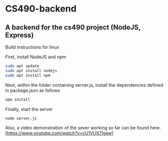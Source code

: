 # CS490-backend
## A backend for the cs490 project (NodeJS, Express)

Build instructions for linux
   
First, install NodeJS and npm
```bash
sudo apt update
sudo apt install nodejs
sudo apt install npm
```

Next, within the folder containing server.js, install the dependencies defined in package.json as follows
```bash
npm install
``` 
Finally, start the server
```bash
node server.js
```

Also, a video demonstration of the sever working so far can be found here.
[https://www.youtube.com/watch?v=cU1VUX7Igew]